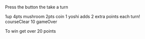 Press the button the take a turn

1up 4pts
mushroom 2pts
coin 1
yoshi adds 2 extra points each turn!
courseClear 10
gameOver

To win get over 20 points
